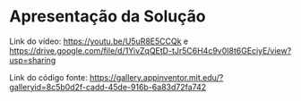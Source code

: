 # Apresentação da Solução

Link do vídeo: https://youtu.be/U5uR8E5CCQk e https://drive.google.com/file/d/1YivZqQEtD-tJr5C6H4c9v0I8t6GEciyE/view?usp=sharing

Link do código fonte: https://gallery.appinventor.mit.edu/?galleryid=8c5b0d2f-cadd-45de-916b-6a83d72fa742
